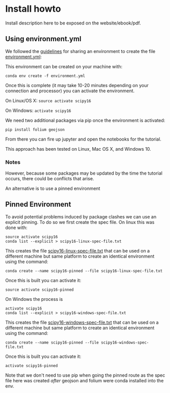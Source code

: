 # Install howto

Install description here to be exposed on the website/ebook/pdf.


## Using environment.yml

We followed the
[guidelines](http://conda.pydata.org/docs/using/envs.html#share-an-environment)
for sharing an environment to create the file
[environment.yml](environment.yml):

This environment can be created on your machine with:

```
conda env create -f environment.yml
```

Once this is complete (it may take 10-20 minutes depending on your connection
and processor) you can activate the environment.

On Linux/OS X:  `source activate scipy16`

On Windows: `activate scipy16`

We need two additional packages via pip once the environment is activated:

```
pip install folium geojson
```

From there you can fire up jupyter and open the notebooks for the tutorial.

This approach has been tested on Linux, Mac OS X, and Windows 10.

### Notes

However, because some packages may be updated by the time the tutorial occurs,
there could be conflicts that arise.

An alternative is to use a pinned environment

## Pinned Environment

To avoid potential problems induced by package clashes we can use an explicit
pinning. To do so we first create the spec file. On linux this was done with:

```
source activate scipy16
conda list --explicit > scipy16-linux-spec-file.txt
```

This creates the file
[scipy16-linux-spec-file.txt](scipy16-linux-spec-file.txt) that can be used on
a different machine but same platform to create an identical environment using
the command:

```
conda create --name scipy16-pinned --file scipy16-linux-spec-file.txt
```

Once this is built you can activate it:

```
source activate scipy16-pinned
```

On Windows the process is

```
activate scipy16
conda list --explicit > scipy16-windows-spec-file.txt
```

This creates the file
[scipy16-windows-spec-file.txt](scipy16-windows-spec-file.txt) that can be used on
a different machine but same platform to create an identical environment using
the command:

```
conda create --name scipy16-pinned --file scipy16-windows-spec-file.txt
```

Once this is built you can activate it:

```
activate scipy16-pinned
```

Note that we don't need to use pip when going the pinned route as the spec
file here was created *after* geojson and folium were conda installed into the
env.
